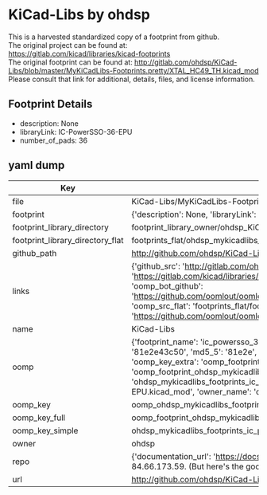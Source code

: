 # KiCad-Libs by ohdsp  
This is a harvested standardized copy of a footprint from github.  
The original project can be found at:  
https://gitlab.com/kicad/libraries/kicad-footprints  
The original footprint can be found at:
http://gitlab.com/ohdsp/KiCad-Libs/blob/master/MyKiCadLibs-Footprints.pretty/XTAL_HC49_TH.kicad_mod
Please consult that link for additional, details, files, and license information.  
## Footprint Details
* description: None  
* libraryLink: IC-PowerSSO-36-EPU  
* number_of_pads: 36  
## yaml dump  
| Key | Value |  
| --- | --- |  
| file | KiCad-Libs/MyKiCadLibs-Footprints.pretty/IC-PowerSSO-36-EPU.kicad_mod |  
| footprint | {'description': None, 'libraryLink': 'IC-PowerSSO-36-EPU', 'number_of_pads': 36} |  
| footprint_library_directory | footprint_library_owner/ohdsp_KiCad-Libs |  
| footprint_library_directory_flat | footprints_flat/ohdsp_mykicadlibs_footprints_ic_powersso_36_epu/working |  
| github_path | http://github.com/ohdsp/KiCad-Libs/blob/master/MyKiCadLibs-Footprints.pretty/IC-PowerSSO-36-EPU.kicad_mod |  
| links | {'github_src': 'http://gitlab.com/ohdsp/KiCad-Libs/blob/master/MyKiCadLibs-Footprints.pretty/XTAL_HC49_TH.kicad_mod', 'github_src_repo': 'https://gitlab.com/kicad/libraries/kicad-footprints', 'oomp_bot': 'footprints/ohdsp_mykicadlibs_footprints_ic_powersso_36_epu/working', 'oomp_bot_github': 'https://github.com/oomlout/oomlout_oomp_footprint_bot/tree/main/footprints/ohdsp_mykicadlibs_footprints_ic_powersso_36_epu/working', 'oomp_src_flat': 'footprints_flat/footprints_flat/ohdsp_mykicadlibs_footprints_ic_powersso_36_epu/working', 'oomp_src_flat_github': 'https://github.com/oomlout/oomlout_oomp_footprint_src/tree/main/footprints_flat/ohdsp_mykicadlibs_footprints_ic_powersso_36_epu/working'} |  
| name | KiCad-Libs |  
| oomp | {'footprint_name': 'ic_powersso_36_epu', 'library_name': 'mykicadlibs_footprints', 'md5': '81e2e43c50dda373cf9724c708620bb0', 'md5_10': '81e2e43c50', 'md5_5': '81e2e', 'md5_6': '81e2e4', 'oomp_key': 'oomp_ohdsp_mykicadlibs_footprints_ic_powersso_36_epu', 'oomp_key_extra': 'oomp_footprint_ohdsp_mykicadlibs_footprints_ic_powersso_36_epu', 'oomp_key_full': 'oomp_footprint_ohdsp_mykicadlibs_footprints_ic_powersso_36_epu_81e2e4', 'oomp_key_simple': 'ohdsp_mykicadlibs_footprints_ic_powersso_36_epu', 'original_filename': 'KiCad-Libs/MyKiCadLibs-Footprints.pretty/IC-PowerSSO-36-EPU.kicad_mod', 'owner_name': 'ohdsp'} |  
| oomp_key | oomp_ohdsp_mykicadlibs_footprints_ic_powersso_36_epu |  
| oomp_key_full | oomp_footprint_ohdsp_mykicadlibs_footprints_ic_powersso_36_epu |  
| oomp_key_simple | ohdsp_mykicadlibs_footprints_ic_powersso_36_epu |  
| owner | ohdsp |  
| repo | {'documentation_url': 'https://docs.github.com/rest/overview/resources-in-the-rest-api#rate-limiting', 'message': "API rate limit exceeded for 84.66.173.59. (But here's the good news: Authenticated requests get a higher rate limit. Check out the documentation for more details.)"} |  
| url | http://github.com/ohdsp/KiCad-Libs |  

